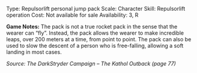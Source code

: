 Type: Repulsorlift personal jump pack
Scale: Character
Skill: Repulsorlift operation
Cost: Not available for sale
Availability: 3, R

**Game Notes:** 
The pack is not a true rocket pack in the sense that the wearer can “fly”. Instead, the pack allows the wearer to make incredible leaps, over 200 meters at a time, from point to point. The pack can also be used to slow the descent of a person who is free-falling, allowing a soft landing in most cases.

*Source: The DarkStryder Campaign – The Kathol Outback (page 77)*